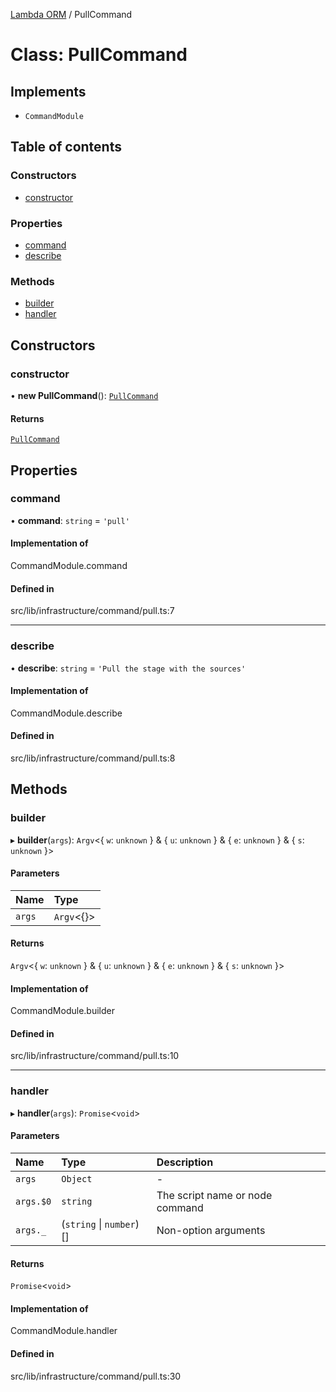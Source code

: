 [Lambda ORM](../README.md) / PullCommand

# Class: PullCommand

## Implements

- `CommandModule`

## Table of contents

### Constructors

- [constructor](PullCommand.md#constructor)

### Properties

- [command](PullCommand.md#command)
- [describe](PullCommand.md#describe)

### Methods

- [builder](PullCommand.md#builder)
- [handler](PullCommand.md#handler)

## Constructors

### constructor

• **new PullCommand**(): [`PullCommand`](PullCommand.md)

#### Returns

[`PullCommand`](PullCommand.md)

## Properties

### command

• **command**: `string` = `'pull'`

#### Implementation of

CommandModule.command

#### Defined in

src/lib/infrastructure/command/pull.ts:7

___

### describe

• **describe**: `string` = `'Pull the stage with the sources'`

#### Implementation of

CommandModule.describe

#### Defined in

src/lib/infrastructure/command/pull.ts:8

## Methods

### builder

▸ **builder**(`args`): `Argv`\<\{ `w`: `unknown`  } & \{ `u`: `unknown`  } & \{ `e`: `unknown`  } & \{ `s`: `unknown`  }\>

#### Parameters

| Name | Type |
| :------ | :------ |
| `args` | `Argv`\<{}\> |

#### Returns

`Argv`\<\{ `w`: `unknown`  } & \{ `u`: `unknown`  } & \{ `e`: `unknown`  } & \{ `s`: `unknown`  }\>

#### Implementation of

CommandModule.builder

#### Defined in

src/lib/infrastructure/command/pull.ts:10

___

### handler

▸ **handler**(`args`): `Promise`\<`void`\>

#### Parameters

| Name | Type | Description |
| :------ | :------ | :------ |
| `args` | `Object` | - |
| `args.$0` | `string` | The script name or node command |
| `args._` | (`string` \| `number`)[] | Non-option arguments |

#### Returns

`Promise`\<`void`\>

#### Implementation of

CommandModule.handler

#### Defined in

src/lib/infrastructure/command/pull.ts:30
